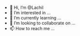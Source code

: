- 👋 Hi, I’m @Lachil
- 👀 I’m interested in ...
- 🌱 I’m currently learning ...
- 💞️ I’m looking to collaborate on ...
- 📫 How to reach me ...

<!---
Lachil/Lachil is a ✨ special ✨ repository because its `README.md` (this file) appears on your GitHub profile.
You can click the Preview link to take a look at your changes.
--->
